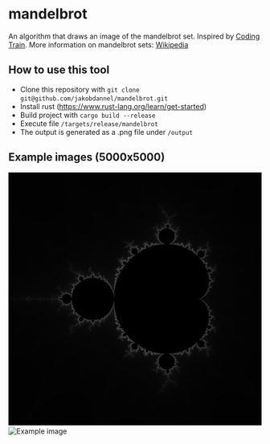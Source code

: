 # mandelbrot

An algorithm that draws an image of the mandelbrot set. 
Inspired by [Coding Train](https://www.youtube.com/watch?v=6z7GQewK-Ks).
More information on mandelbrot sets: [Wikipedia](https://en.wikipedia.org/wiki/Mandelbrot_set)

## How to use this tool

* Clone this repository with `git clone git@github.com/jakobdannel/mandelbrot.git`
* Install rust (https://www.rust-lang.org/learn/get-started)
* Build project with `cargo build --release`
* Execute file `/targets/release/mandelbrot`
* The output is generated as a .png file under `/output`

## Example images (5000x5000)

![Example image](/examples/example1.png)
![Example image](/examples/example2.png)